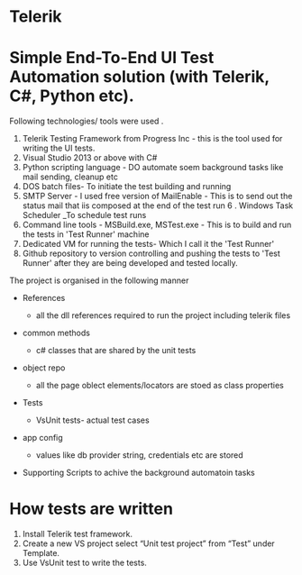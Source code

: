 # Telerik

Simple End-To-End UI Test Automation solution (with Telerik, C#, Python etc).
=====================================================================

Following technologies/ tools were used .

1. Telerik Testing Framework from Progress Inc - this is the tool used for writing the UI tests.
2. Visual Studio 2013 or  above with C#
3. Python scripting language - DO automate soem background tasks like mail sending, cleanup etc
4. DOS batch files- To initiate the test building and running
5. SMTP Server - I used free version of MailEnable - This is to send out the status mail that iis composed at the end of the test run
6 . Windows Task Scheduler _To schedule test runs
7. Command line tools - MSBuild.exe, MSTest.exe - This is to build and run the tests in 'Test Runner' machine
8. Dedicated VM for running the tests- Which I call it the 'Test Runner'
9. Github repository to version controlling and  pushing the tests to 'Test Runner' after they are being developed and tested locally.

The project is organised in the following manner
- References
    - all the dll references required to run the project including telerik files
- common methods
    - c# classes that are shared by the unit tests
- object repo
    - all the page oblect elements/locators are stoed as class properties
- Tests
    - VsUnit tests- actual test cases
- app config
    - values like db provider string, credentials etc are stored
    
- Supporting Scripts to achive the background automatoin tasks
    

How tests are written
======================
1.	Install Telerik test framework.
2.	Create a new VS project select “Unit test project” from “Test” under Template.
3.	Use VsUnit test to write the tests.

